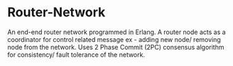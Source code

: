 # Router-Network

An end-end router network programmed in Erlang. A router node acts as a coordinator for control related message ex - adding new node/ removing node from the network. Uses 2 Phase Commit (2PC) consensus algorithm for consistency/ fault tolerance of the network.